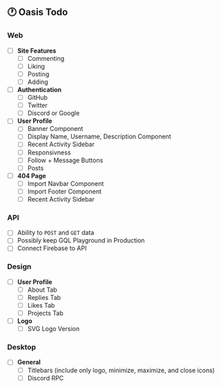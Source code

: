 ## 🕐 Oasis Todo

### Web
- [ ] **Site Features**
  - [ ] Commenting
  - [ ] Liking
  - [ ] Posting
  - [ ] Adding 
- [ ] **Authentication**
  - [ ] GitHub 
  - [ ] Twitter 
  - [ ] Discord or Google 
- [ ] **User Profile**
  - [ ] Banner Component 
  - [ ] Display Name, Username, Description Component
  - [ ] Recent Activity Sidebar
  - [ ] Responsivness 
  - [ ] Follow + Message Buttons
  - [ ] Posts
- [ ] **404 Page**
  - [ ] Import Navbar Component 
  - [ ] Import Footer Component
  - [ ] Recent Activity Sidebar

### API
- [ ] Ability to `POST` and `GET` data
- [ ] Possibly keep GQL Playground in Production  
- [ ] Connect Firebase to API

### Design
- [ ] **User Profile**
  - [ ] About Tab 
  - [ ] Replies Tab
  - [ ] Likes Tab
  - [ ] Projects Tab
- [ ] **Logo**
  - [ ] SVG Logo Version

### Desktop
- [ ] **General**
  - [ ] Titlebars (include only logo, minimize, maximize, and close icons)  
  - [ ] Discord RPC
